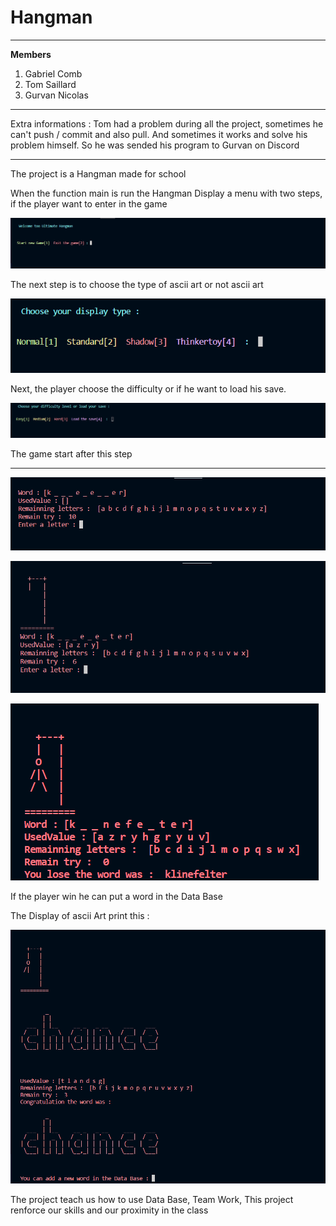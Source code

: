 # Hangman 

***

**Members** 

1. Gabriel Comb
2. Tom Saillard
3. Gurvan Nicolas

***

<p> Extra informations : Tom had a problem during all the project, sometimes he can't push / commit and also pull. And sometimes it works and solve his problem himself. So he was sended his program to Gurvan on Discord </p>

***
<p>The project is a Hangman made for school </p>

<p>When the function main is run the Hangman Display a menu with two steps, if the player want to enter in the game </p> 

![First step image](other/Menu.PNG)

<p>The next step is to choose the type of ascii art or not ascii art </p>

![ascii step](other/H4.PNG)

<p>Next, the player choose the difficulty or if he want to load his save.</p>

![level step](other/Level.PNG)

<p>The game start after this step </p>

***

![Hangmanimage3](other/H1.PNG)

![Hangmanimage4](other/H2.PNG)

![Hangmanimage5](other/H3.PNG)

<p>If the player win he can put a word in the Data Base</p>

<p> The Display of ascii Art print this : </p>

![Display ascii art at the end](other/H5.PNG)

<p>The project teach us how to use Data Base, Team Work, This project renforce our skills and our proximity in the class </p>
